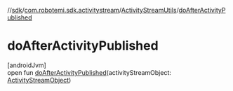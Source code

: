 //[sdk](../../../index.md)/[com.robotemi.sdk.activitystream](../index.md)/[ActivityStreamUtils](index.md)/[doAfterActivityPublished](do-after-activity-published.md)

# doAfterActivityPublished

[androidJvm]\
open fun [doAfterActivityPublished](do-after-activity-published.md)(activityStreamObject: [ActivityStreamObject](../-activity-stream-object/index.md))

